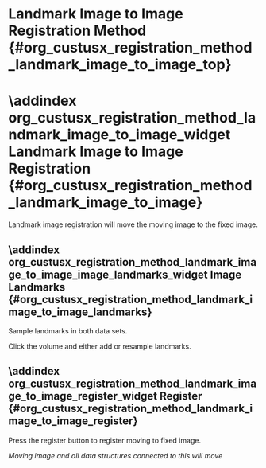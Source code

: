 Landmark Image to Image Registration Method {#org_custusx_registration_method_landmark_image_to_image_top}
===================

\addindex org_custusx_registration_method_landmark_image_to_image_widget
Landmark Image to Image Registration {#org_custusx_registration_method_landmark_image_to_image}
===========================================================

Landmark image registration will move the moving image to the fixed image.


\addindex org_custusx_registration_method_landmark_image_to_image_image_landmarks_widget
Image Landmarks {#org_custusx_registration_method_landmark_image_to_image_landmarks}
-----------------------------------------------------------

Sample landmarks in both data sets.

Click the volume and either add or resample landmarks.


\addindex org_custusx_registration_method_landmark_image_to_image_register_widget
Register {#org_custusx_registration_method_landmark_image_to_image_register}
-----------------------------------------------------------

Press the register button to register moving to fixed image.

*Moving image and all data structures connected to this will move*

